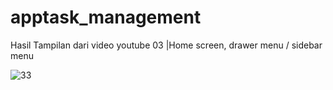 # apptask_management



Hasil Tampilan dari video youtube 03 |Home screen, drawer menu / sidebar menu

![33](https://user-images.githubusercontent.com/85945415/177049377-37261286-fc79-4a11-837d-0a0022c76ce2.png)
